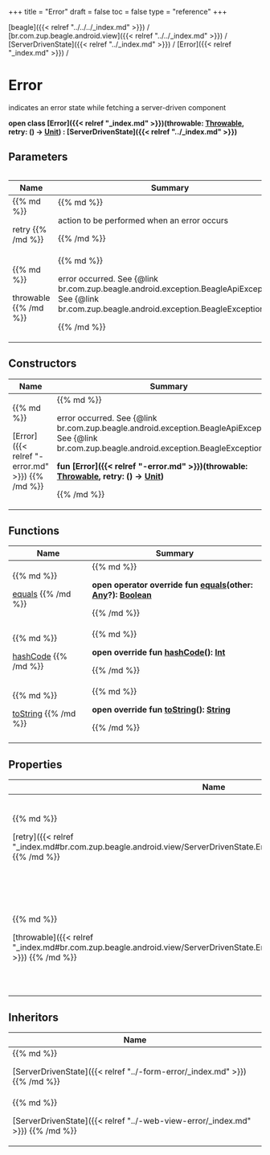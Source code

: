 +++
title = "Error"
draft = false
toc = false
type = "reference"
+++

[beagle]({{< relref "../../../_index.md" >}}) / [br.com.zup.beagle.android.view]({{< relref "../../_index.md" >}}) / [ServerDrivenState]({{< relref "../_index.md" >}}) / [Error]({{< relref "_index.md" >}}) / 



# Error  
  

indicates an error state while fetching a server-driven component

<b>open class [Error]({{< relref "_index.md" >}})(**throwable**: [Throwable](https://kotlinlang.org/api/latest/jvm/stdlib/kotlin/-throwable/index.html), **retry**: () -> [Unit](https://kotlinlang.org/api/latest/jvm/stdlib/kotlin/-unit/index.html)) : [ServerDrivenState]({{< relref "../_index.md" >}})</b>   


## Parameters  
<table>
  
  
<table>
  
<thead>
<tr>
<th>
Name  
</th>
<th>
Summary  
</th>
  
</tr>
</thead>
<tbody>
<tr>
<td>
{{% md %}}

retry
{{% /md %}}
</td>
<td>
{{% md %}}



action to be performed when an error occurs


{{% /md %}}
</td>
</tr>

<tr>
<td>
{{% md %}}

throwable
{{% /md %}}
</td>
<td>
{{% md %}}



error occurred. See {@link br.com.zup.beagle.android.exception.BeagleApiException}, See {@link br.com.zup.beagle.android.exception.BeagleException}


{{% /md %}}
</td>
</tr>

</tbody>
</table>
  
</table>


## Constructors  
<table>
  
<thead>
<tr>
<th>
Name  
</th>
<th>
Summary  
</th>
  
</tr>
</thead>
<tbody>
<tr>
<td>
{{% md %}}

[Error]({{< relref "-error.md" >}})
{{% /md %}}
</td>
<td>
{{% md %}}

  

error occurred. See {@link br.com.zup.beagle.android.exception.BeagleApiException}, See {@link br.com.zup.beagle.android.exception.BeagleException}

<b>fun [Error]({{< relref "-error.md" >}})(throwable: [Throwable](https://kotlinlang.org/api/latest/jvm/stdlib/kotlin/-throwable/index.html), retry: () -> [Unit](https://kotlinlang.org/api/latest/jvm/stdlib/kotlin/-unit/index.html))</b>   

{{% /md %}}
</td>
</tr>

</tbody>
</table>


## Functions  
<table>
  
<thead>
<tr>
<th>
Name  
</th>
<th>
Summary  
</th>
  
</tr>
</thead>
<tbody>
<tr>
<td>
{{% md %}}

[equals](https://kotlinlang.org/api/latest/jvm/stdlib/kotlin/-any/equals.html)
{{% /md %}}
</td>
<td>
{{% md %}}

  
<b>open operator override fun [equals](https://kotlinlang.org/api/latest/jvm/stdlib/kotlin/-any/equals.html)(other: [Any](https://kotlinlang.org/api/latest/jvm/stdlib/kotlin/-any/index.html)?): [Boolean](https://kotlinlang.org/api/latest/jvm/stdlib/kotlin/-boolean/index.html)</b>  



{{% /md %}}
</td>
</tr>

<tr>
<td>
{{% md %}}

[hashCode](https://kotlinlang.org/api/latest/jvm/stdlib/kotlin/-any/hash-code.html)
{{% /md %}}
</td>
<td>
{{% md %}}

  
<b>open override fun [hashCode](https://kotlinlang.org/api/latest/jvm/stdlib/kotlin/-any/hash-code.html)(): [Int](https://kotlinlang.org/api/latest/jvm/stdlib/kotlin/-int/index.html)</b>  



{{% /md %}}
</td>
</tr>

<tr>
<td>
{{% md %}}

[toString](https://kotlinlang.org/api/latest/jvm/stdlib/kotlin/-any/to-string.html)
{{% /md %}}
</td>
<td>
{{% md %}}

  
<b>open override fun [toString](https://kotlinlang.org/api/latest/jvm/stdlib/kotlin/-any/to-string.html)(): [String](https://kotlinlang.org/api/latest/jvm/stdlib/kotlin/-string/index.html)</b>  



{{% /md %}}
</td>
</tr>

</tbody>
</table>


## Properties  
<table>
  
<thead>
<tr>
<th>
Name  
</th>
<th>
Summary  
</th>
  
</tr>
</thead>
<tbody>
<tr>
<td>
{{% md %}}

[retry]({{< relref "_index.md#br.com.zup.beagle.android.view/ServerDrivenState.Error/retry/#/PointingToDeclaration/" >}})
{{% /md %}}
</td>
<td>
{{% md %}}

  

action to be performed when an error occurs

<b>val [retry]({{< relref "_index.md#br.com.zup.beagle.android.view/ServerDrivenState.Error/retry/#/PointingToDeclaration/" >}}): () -> [Unit](https://kotlinlang.org/api/latest/jvm/stdlib/kotlin/-unit/index.html)</b>   

{{% /md %}}
</td>
</tr>

<tr>
<td>
{{% md %}}

[throwable]({{< relref "_index.md#br.com.zup.beagle.android.view/ServerDrivenState.Error/throwable/#/PointingToDeclaration/" >}})
{{% /md %}}
</td>
<td>
{{% md %}}

  

error occurred. See {@link br.com.zup.beagle.android.exception.BeagleApiException}, See {@link br.com.zup.beagle.android.exception.BeagleException}

<b>val [throwable]({{< relref "_index.md#br.com.zup.beagle.android.view/ServerDrivenState.Error/throwable/#/PointingToDeclaration/" >}}): [Throwable](https://kotlinlang.org/api/latest/jvm/stdlib/kotlin/-throwable/index.html)</b>   

{{% /md %}}
</td>
</tr>

</tbody>
</table>


## Inheritors  
<table>
  
<thead>
<tr>
<th>
Name  
</th>
  
</tr>
</thead>
<tbody>
<tr>
<td>
{{% md %}}

[ServerDrivenState]({{< relref "../-form-error/_index.md" >}})
{{% /md %}}
</td>
</tr>

<tr>
<td>
{{% md %}}

[ServerDrivenState]({{< relref "../-web-view-error/_index.md" >}})
{{% /md %}}
</td>
</tr>

</tbody>
</table>

